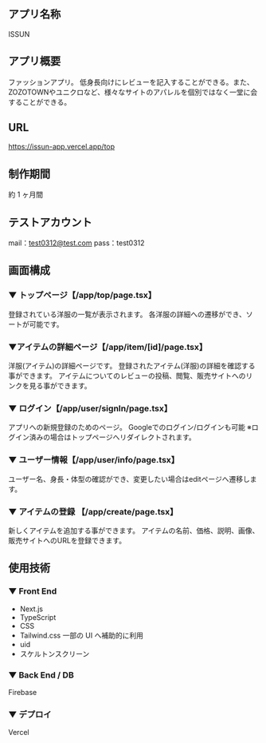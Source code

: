 ## アプリ名称

ISSUN

## アプリ概要

ファッションアプリ。
低身長向けにレビューを記入することができる。また、ZOZOTOWNやユニクロなど、様々なサイトのアパレルを個別ではなく一堂に会することができる。

## URL

https://issun-app.vercel.app/top

## 制作期間

約 1 ヶ月間

## テストアカウント

mail：test0312@test.com
pass：test0312

## 画面構成

### ▼ トップページ【/app/top/page.tsx】

登録されている洋服の一覧が表示されます。
各洋服の詳細への遷移ができ、ソートが可能です。

### ▼アイテムの詳細ページ【/app/item/[id]/page.tsx】

洋服(アイテム)の詳細ページです。
登録されたアイテム(洋服)の詳細を確認する事ができます。
アイテムについてのレビューの投稿、閲覧、販売サイトへのリンクを見る事ができます。

### ▼ ログイン【/app/user/signIn/page.tsx】

アプリへの新規登録のためのページ。
Googleでのログイン/ログインも可能
※ログイン済みの場合はトップページへリダイレクトされます。

### ▼ ユーザー情報【/app/user/info/page.tsx】

ユーザー名、身長・体型の確認ができ、変更したい場合はeditページへ遷移します。

### ▼ アイテムの登録 【/app/create/page.tsx】

新しくアイテムを追加する事ができます。
アイテムの名前、価格、説明、画像、販売サイトへのURLを登録できます。

## 使用技術

### ▼ Front End

- Next.js
- TypeScript
- CSS
- Tailwind.css 一部の UI へ補助的に利用
- uid
- スケルトンスクリーン

### ▼ Back End / DB

Firebase

### ▼ デプロイ

Vercel
